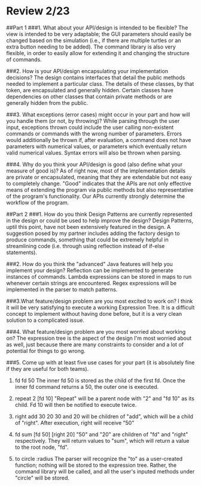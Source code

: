 # Review 2/23
##Part 1
###1. What about your API/design is intended to be flexible?
 The view is intended to be very adaptable; the GUI parameters should easily be changed
 based on the simulation (i.e., if there are multiple turtles or an extra button needing to be added).
 The command library is also very flexible, in order to easily allow for extending it and changing the 
 structure of commands.
 
###2. How is your API/design encapsulating your implementation decisions?
 The design contains interfaces that detail the public methods needed to implement a particular class.
 The details of these classes, by that token, are encapsulated and generally hidden. Certain classes have
 dependencies on other classes that contain private methods or are generally hidden from the public.
 
###3. What exceptions (error cases) might occur in your part and how will you handle them (or not, by throwing)? 
While parsing through the user input, exceptions thrown could include the user calling non-existent commands 
or commands with the wrong number of parameters. Errors would additionally be thrown if, after evaluation, a command does not have parameters with numerical values, or parameters which eventually return valid numerical values. Syntax errors will also be thrown when parsing.

###4. Why do you think your API/design is good (also define what your measure of good is)?
As of right now, most of the implementation details are private or encapsulated, meaning that they are extendable but not easy to completely change. "Good" indicates that the APIs are not only effective means of extending the program via public methods but also representative of the program's functionality. Our APIs currently strongly determine the workflow of the program.

##Part 2
###1. How do you think Design Patterns are currently represented in the design or could be used to help improve the design?
Design Patterns, uptil this point, have not been extensively featured in the design. A suggestion posed by my partner includes adding the factory design to produce commands, something that could be extremely helpful in streamlining code (i.e. through using reflection instead of if-else statements).

###2. How do you think the "advanced" Java features will help you implement your design?
Reflection can be implemented to generate instances of commands. Lambda expressions can be stored in maps to run whenever certain strings are encountered. Regex expressions will be implemented in the parser to match patterns.

###3.What feature/design problem are you most excited to work on?
I think it will be very satisfying to execute a working Expression Tree. It is a difficult concept to implement without having done before, but it is a very clean solution to a complicated issue.

###4. What feature/design problem are you most worried about working on?
The expression tree is the aspect of the design I'm most worried about as well, just because there are many constraints to consider and a lot of potential for things to go wrong. 

###5. Come up with at least five use cases for your part (it is absolutely fine if they are useful for both teams).

1) fd fd 50
The inner fd 50 is stored as the child of the first fd. Once the inner fd command returns a 50, the outer one is executed.

2) repeat 2 [fd 10]
"Repeat" will be a parent node with "2" and "fd 10" as its child. Fd 10 will then be notified to execute twice.

3) right add 30 20 
30 and 20 will be children of "add", which will be a child of "right". After execution, right will receive "50"

4) fd sum [fd 50] [right 20]
"50" and "20" are children of "fd" and "right" respectively. They will return values to "sum", which will return a value to the root node, "fd".

5) to circle :radius
The parser will recognize the "to" as a user-created function; nothing will be stored to the expression tree. Rather, the command library will be called, and all the user's inputed methods under "circle" will be stored.